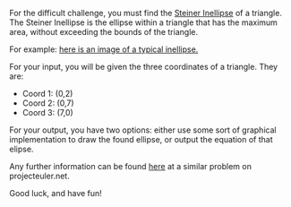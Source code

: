 

For the difficult challenge, you must find the [Steiner Inellipse](http://en.wikipedia.org/wiki/Steiner_inellipse) of a triangle. The Steiner Inellipse is the ellipse within a triangle that has the maximum area, without exceeding the bounds of the triangle.

For example: [here is an image of a typical inellipse.](http://upload.wikimedia.org/wikipedia/commons/thumb/0/0a/Steiner_Inellipse.svg/250px-Steiner_Inellipse.svg.png)

For your input, you will be given the three coordinates of a triangle. They are:

- Coord 1: (0,2)
- Coord 2: (0,7)
- Coord 3: (7,0)

For your output, you have two options: either use some sort of graphical implementation to draw the found ellipse, or output the equation of that elipse.

Any further information can be found [here](http://projecteuler.net/problem=385) at a similar problem on projecteuler.net.

Good luck, and have fun!

